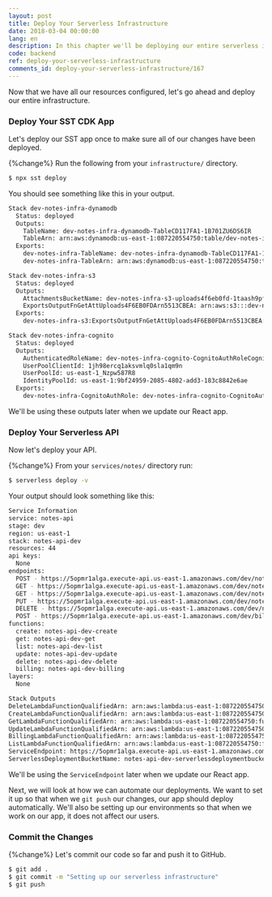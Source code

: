 ```yaml
---
layout: post
title: Deploy Your Serverless Infrastructure
date: 2018-03-04 00:00:00
lang: en
description: In this chapter we'll be deploying our entire serverless infrastructure. We are using CDK to define our resources and we are deploying it using the Serverless Stack Toolkit (SST). Our API on the other hand is deployed using Serverless Framework.
code: backend
ref: deploy-your-serverless-infrastructure
comments_id: deploy-your-serverless-infrastructure/167
---
```


Now that we have all our resources configured, let's go ahead and deploy our entire infrastructure.

### Deploy Your SST CDK App

Let's deploy our SST app once to make sure all of our changes have been deployed.

{%change%} Run the following from your `infrastructure/` directory.

``` bash
$ npx sst deploy
```

You should see something like this in your output.

``` bash
Stack dev-notes-infra-dynamodb
  Status: deployed
  Outputs:
    TableName: dev-notes-infra-dynamodb-TableCD117FA1-1B701ZU6DS6IR
    TableArn: arn:aws:dynamodb:us-east-1:087220554750:table/dev-notes-infra-dynamodb-TableCD117FA1-1B701ZU6DS6IR
  Exports:
    dev-notes-infra-TableName: dev-notes-infra-dynamodb-TableCD117FA1-1B701ZU6DS6IR
    dev-notes-infra-TableArn: arn:aws:dynamodb:us-east-1:087220554750:table/dev-notes-infra-dynamodb-TableCD117FA1-1B701ZU6DS6IR

Stack dev-notes-infra-s3
  Status: deployed
  Outputs:
    AttachmentsBucketName: dev-notes-infra-s3-uploads4f6eb0fd-1taash9pf6q1f
    ExportsOutputFnGetAttUploads4F6EB0FDArn5513CBEA: arn:aws:s3:::dev-notes-infra-s3-uploads4f6eb0fd-1taash9pf6q1f
  Exports:
    dev-notes-infra-s3:ExportsOutputFnGetAttUploads4F6EB0FDArn5513CBEA: arn:aws:s3:::dev-notes-infra-s3-uploads4f6eb0fd-1taash9pf6q1f

Stack dev-notes-infra-cognito
  Status: deployed
  Outputs:
    AuthenticatedRoleName: dev-notes-infra-cognito-CognitoAuthRoleCognitoDefa-14TSUK0GNJIBU
    UserPoolClientId: 1jh98ercq1aksvmlq0sla1qm9n
    UserPoolId: us-east-1_Nzpw587R8
    IdentityPoolId: us-east-1:9bf24959-2085-4802-add3-183c8842e6ae
  Exports:
    dev-notes-infra-CognitoAuthRole: dev-notes-infra-cognito-CognitoAuthRoleCognitoDefa-14TSUK0GNJIBU
```

We'll be using these outputs later when we update our React app.

### Deploy Your Serverless API

Now let's deploy your API.

{%change%} From your `services/notes/` directory run:

``` bash
$ serverless deploy -v
```

Your output should look something like this:

``` bash
Service Information
service: notes-api
stage: dev
region: us-east-1
stack: notes-api-dev
resources: 44
api keys:
  None
endpoints:
  POST - https://5opmr1alga.execute-api.us-east-1.amazonaws.com/dev/notes
  GET - https://5opmr1alga.execute-api.us-east-1.amazonaws.com/dev/notes/{id}
  GET - https://5opmr1alga.execute-api.us-east-1.amazonaws.com/dev/notes
  PUT - https://5opmr1alga.execute-api.us-east-1.amazonaws.com/dev/notes/{id}
  DELETE - https://5opmr1alga.execute-api.us-east-1.amazonaws.com/dev/notes/{id}
  POST - https://5opmr1alga.execute-api.us-east-1.amazonaws.com/dev/billing
functions:
  create: notes-api-dev-create
  get: notes-api-dev-get
  list: notes-api-dev-list
  update: notes-api-dev-update
  delete: notes-api-dev-delete
  billing: notes-api-dev-billing
layers:
  None

Stack Outputs
DeleteLambdaFunctionQualifiedArn: arn:aws:lambda:us-east-1:087220554750:function:notes-api-dev-delete:3
CreateLambdaFunctionQualifiedArn: arn:aws:lambda:us-east-1:087220554750:function:notes-api-dev-create:3
GetLambdaFunctionQualifiedArn: arn:aws:lambda:us-east-1:087220554750:function:notes-api-dev-get:3
UpdateLambdaFunctionQualifiedArn: arn:aws:lambda:us-east-1:087220554750:function:notes-api-dev-update:3
BillingLambdaFunctionQualifiedArn: arn:aws:lambda:us-east-1:087220554750:function:notes-api-dev-billing:1
ListLambdaFunctionQualifiedArn: arn:aws:lambda:us-east-1:087220554750:function:notes-api-dev-list:3
ServiceEndpoint: https://5opmr1alga.execute-api.us-east-1.amazonaws.com/dev
ServerlessDeploymentBucketName: notes-api-dev-serverlessdeploymentbucket-1323e6pius3a
```

We'll be using the `ServiceEndpoint` later when we update our React app.

Next, we will look at how we can automate our deployments. We want to set it up so that when we `git push` our changes, our app should deploy automatically. We'll also be setting up our environments so that when we work on our app, it does not affect our users.

### Commit the Changes

{%change%} Let's commit our code so far and push it to GitHub.

``` bash
$ git add .
$ git commit -m "Setting up our serverless infrastructure"
$ git push
```
